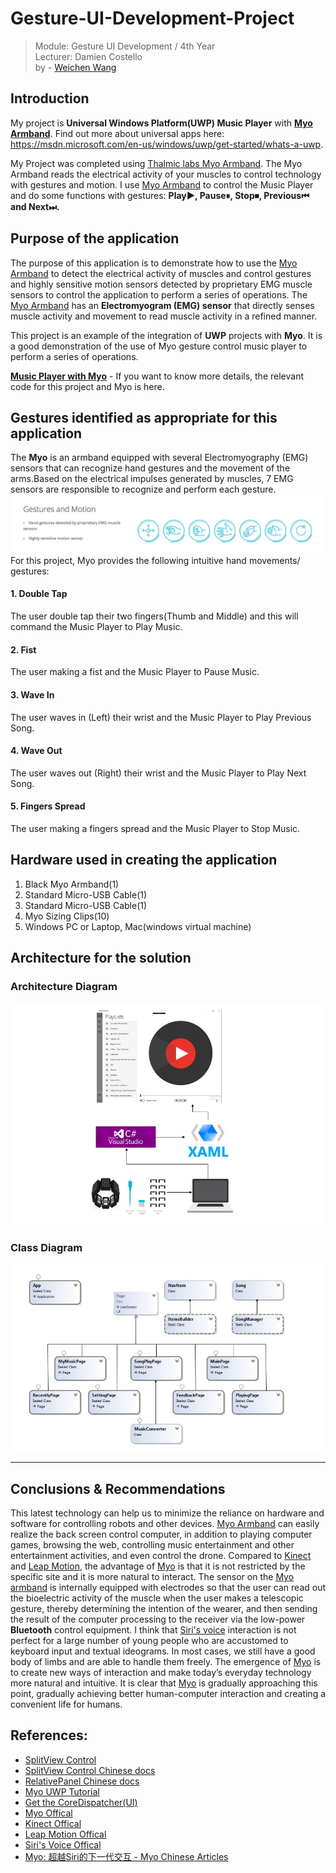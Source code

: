# Gesture-UI-Development-Project
> Module: Gesture UI Development / 4th Year     
> Lecturer: Damien Costello     
> by - [Weichen Wang](https://w326004741.github.io/)

## Introduction
My project is **Universal Windows Platform(UWP) Music Player** with **[Myo Armband](https://www.myo.com/)**. Find out more about universal apps here: https://msdn.microsoft.com/en-us/windows/uwp/get-started/whats-a-uwp. 

My Project was completed using [Thalmic labs Myo Armband](https://www.myo.com/). The Myo Armband reads the electrical activity of your muscles to control technology with gestures and motion. I use [Myo Armband](https://www.myo.com/) to control the Music Player and do some functions with gestures: **Play▶️, Pause⏸, Stop⏹, Previous⏮ and Next⏭.**


## Purpose of the application
The purpose of this application is to demonstrate how to use the [Myo Armband](https://www.myo.com/) to detect the electrical activity of muscles and control gestures and highly sensitive motion sensors detected by proprietary EMG muscle sensors to control the application to perform a series of operations. The [Myo Armband](https://www.myo.com/) has an **Electromyogram (EMG) sensor** that directly senses muscle activity and movement to read muscle activity in a refined manner.

This project is an example of the integration of **UWP** projects with **Myo**. It is a good demonstration of the use of Myo gesture control music player to perform a series of operations. 

**[Music Player with Myo](https://github.com/w326004741/Gesture-UI-Development-Project/wiki/Music-Player-with-Myo)** - If you want to know more details, the relevant code for this project and Myo is here.

## Gestures identified as appropriate for this application
The **Myo** is an armband equipped with several Electromyography (EMG) sensors that can recognize hand gestures and the movement of the arms.Based on the electrical impulses generated by muscles, 7 EMG sensors are responsible to recognize and perform each gesture. ![image](https://github.com/w326004741/Gesture-UI-Development-Project/blob/master/image/3031521800414_.pic.jpg)
For this project, Myo provides the following intuitive hand movements/ gestures:

#### 1. Double Tap 

The user double tap their two fingers(Thumb and Middle) and this will command the Music Player to Play Music.
#### 2. Fist

The user making a fist and the Music Player to Pause Music.
#### 3. Wave In

The user waves in (Left) their wrist and the Music Player to Play Previous Song.
#### 4. Wave Out

The user waves out (Right) their wrist and the Music Player to Play Next Song.
#### 5. Fingers Spread

The user making a fingers spread and the Music Player to Stop Music.
## Hardware used in creating the application
1. Black Myo Armband(1)
2. Standard Micro-USB Cable(1)
3. Standard Micro-USB Cable(1)
4. Myo Sizing Clips(10)
5. Windows PC or Laptop, Mac(windows virtual machine)
## Architecture for the solution
### Architecture Diagram
![image](https://github.com/w326004741/Gesture-UI-Development-Project/blob/master/image/3151521984700_.pic.jpg)
### Class Diagram
![image](https://github.com/w326004741/Gesture-UI-Development-Project/blob/master/image/ClassDiagram.jpg)

*****
## Conclusions & Recommendations
This latest technology can help us to minimize the reliance on hardware and software for controlling robots and other devices. [Myo Armband](https://www.myo.com/) can easily realize the back screen control computer, in addition to playing computer games, browsing the web, controlling music entertainment and other entertainment activities, and even control the drone. Compared to [Kinect](https://www.xbox.com/en-US/xbox-one/accessories/kinect) and [Leap Motion](https://www.leapmotion.com/?lang=en), the advantage of [Myo](https://www.myo.com/) is that it is not restricted by the specific site and it is more natural to interact. The sensor on the [Myo armband](https://www.myo.com/) is internally equipped with electrodes so that the user can read out the bioelectric activity of the muscle when the user makes a telescopic gesture, thereby determining the intention of the wearer, and then sending the result of the computer processing to the receiver via the low-power **Bluetooth** control equipment. I think that [Siri's voice](https://www.apple.com/ios/siri/) interaction is not perfect for a large number of young people who are accustomed to keyboard input and textual ideograms. In most cases, we still have a good body of limbs and are able to handle them freely. The emergence of [Myo](https://www.myo.com/) is to create new ways of interaction and make today’s everyday technology more natural and intuitive. It is clear that [Myo](https://www.myo.com/) is gradually approaching this point, gradually achieving better human-computer interaction and creating a convenient life for humans.



## References:
- [SplitView Control](https://docs.microsoft.com/en-us/windows/uwp/design/controls-and-patterns/split-view)   
- [SplitView Control Chinese docs](http://lib.csdn.net/article/csharp/32756)
- [RelativePanel Chinese docs](https://www.jianshu.com/p/338d9046a872)
- [Myo UWP Tutorial](https://elbruno.com/2016/08/02/myo-windows-10-uwp-apps-myo-and-visual-studio-2015/)
- [Get the CoreDispatcher(UI)](https://stackoverflow.com/questions/16477190/correct-way-to-get-the-coredispatcher-in-a-windows-store-app)
- [Myo Offical](https://www.myo.com/)
- [Kinect Offical](https://www.xbox.com/en-US/xbox-one/accessories/kinect)
- [Leap Motion Offical](https://www.leapmotion.com/?lang=en)
- [Siri's Voice Offical](https://www.apple.com/ios/siri/)
- [Myo: 超越Siri的下一代交互 - Myo Chinese Articles](https://www.jianshu.com/p/2b10742d9639)
